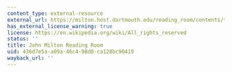 ```yaml
---
content_type: external-resource
external_url: https://milton.host.dartmouth.edu/reading_room/contents/text.shtml
has_external_license_warning: true
license: https://en.wikipedia.org/wiki/All_rights_reserved
status: ''
title: John Milton Reading Room
uid: 436d7e5a-a09a-46c4-98d0-ca128bc90419
wayback_url: ''
---
```

